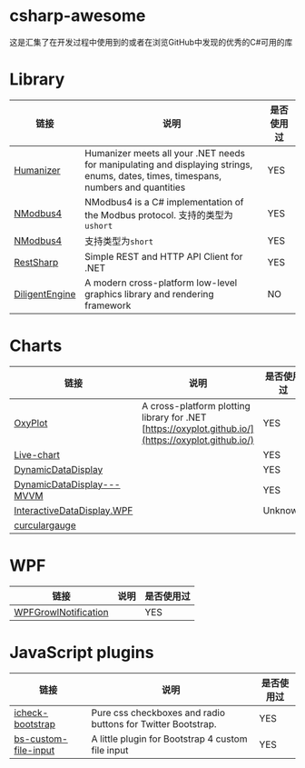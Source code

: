 # csharp-awesome
这是汇集了在开发过程中使用到的或者在浏览GitHub中发现的优秀的C#可用的库

# Library
链接 | 说明 | 是否使用过
--|---|---
[Humanizer](https://github.com/Humanizr/Humanizer)  | Humanizer meets all your .NET needs for manipulating and displaying strings, enums, dates, times, timespans, numbers and quantities | YES
[NModbus4](https://github.com/NModbus4/NModbus4) | NModbus4 is a C# implementation of the Modbus protocol. 支持的类型为`ushort` | YES
[NModbus4](https://github.com/mzy666888/NModbus4) | 支持类型为`short` | YES
[RestSharp](https://github.com/restsharp/RestSharp) | Simple REST and HTTP API Client for .NET | YES
[DiligentEngine](https://github.com/DiligentGraphics/DiligentEngine) | A modern cross-platform low-level graphics library and rendering framework | NO
# Charts
链接 | 说明 | 是否使用过
---|---|---
 [OxyPlot](https://github.com/oxyplot/oxyplot) | A cross-platform plotting library for .NET [https://oxyplot.github.io/](https://oxyplot.github.io/) |YES
 [Live-chart](https://github.com/Live-Charts/Live-Charts) | | YES
 [DynamicDataDisplay](https://github.com/dotnetprojects/DynamicDataDisplay) |  |YES
 [DynamicDataDisplay---MVVM](https://github.com/hanzhw/DynamicDataDisplay---MVVM)| | YES
 [InteractiveDataDisplay.WPF](https://github.com/microsoft/InteractiveDataDisplay.WPF) | | Unknown
 [curculargauge]() |
# WPF
链接 | 说明 | 是否使用过
---|---|---
 [WPFGrowlNotification](https://github.com/IvanLeonenko/WPFGrowlNotification) |  | YES

# JavaScript plugins
链接 | 说明 | 是否使用过
---|---|---
[icheck-bootstrap](https://github.com/bantikyan/icheck-bootstrap) | Pure css checkboxes and radio buttons for Twitter Bootstrap. | YES
[bs-custom-file-input](https://github.com/Johann-S/bs-custom-file-input) | A little plugin for Bootstrap 4 custom file input | YES
